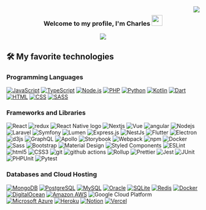 <img align="right" src="https://visitor-badge.laobi.icu/badge?page_id=Charles-Abasimfon.Charles-Abasimfon">

<h3 align="center">
  Welcome to my profile, I'm Charles
  <img src="https://media.giphy.com/media/hvRJCLFzcasrR4ia7z/giphy.gif" width="28">
</h3>

<p align="center">
  <img src="https://readme-typing-svg.herokuapp.com/?lines=A%20Full-Stack%20Web%20and%20Mobile%20Developer;With%2013%2B%20years%20of%20experience%2E;Always%20learning%20new%20things!&font=Fira%20Code&center=true&width=600&height=45&color=f75c7e&vCenter=true&size=22"></a>
</p>

## 🛠️ My favorite technologies

### Programming Languages

<p>
    <a href="https://github.com/search?q=user%3ACharles-Abasimfon+language%3Ajavascript"><img alt="JavaScript" src="https://img.shields.io/badge/JavaScript-F7DF1E.svg?logo=javascript&logoColor=black"></a>
    <a href="https://github.com/search?q=user%3ACharles-Abasimfon+language%3AtypeScript"><img alt="TypeScript" src="https://img.shields.io/badge/TypeScript-007ACC.svg?logo=typescript&logoColor=white"></a>
    <a href="https://github.com/search?q=user%3ACharles-Abasimfon+language%3Ajavascript"><img alt="Node.js" src="https://img.shields.io/badge/Node.js-43853D.svg?logo=node.js&logoColor=white"></a>
    <a href="https://github.com/search?q=user%3ACharles-Abasimfon+language%3Aphp"><img alt="PHP" src="https://img.shields.io/badge/PHP-777BB4.svg?logo=php&logoColor=white"></a>
    <a href="https://github.com/search?q=user%3ACharles-Abasimfon+language%3Apython"><img alt="Python" src="https://img.shields.io/badge/Python-14354C.svg?logo=python&logoColor=white"></a>
    <a href="https://github.com/search?q=user%3ACharles-Abasimfon+language%3Akotlin"><img alt="Kotlin" src="https://img.shields.io/badge/Kotlin-0095D5.svg?logo=Kotlin&logoColor=white"></a>
    <a href="https://github.com/search?q=user%3ACharles-Abasimfon+language%3Adart"><img alt="Dart" src="https://img.shields.io/badge/Dart-15A6C4.svg?logo=dart&logoColor=white"></a>
    <a href="https://github.com/search?q=user%3ACharles-Abasimfon+language%3Ahtml"><img alt="HTML" src="https://img.shields.io/badge/HTML-E34F26.svg?logo=html5&logoColor=white"></a>
    <a href="https://github.com/search?q=user%3ACharles-Abasimfon+language%3Acss"><img alt="CSS" src="https://img.shields.io/badge/CSS-1572B6.svg?logo=css3&logoColor=white"></a>
    <a href="https://github.com/search?q=user%3ACharles-Abasimfon+language%3Asass"><img alt="SASS" src="https://img.shields.io/badge/Sass-hotpink.svg?logo=SASS&logoColor=white"></a>    
</p>

### Frameworks and Libraries

<p>
    <img alt="React" src="https://img.shields.io/badge/-React-45b8d8?style=flat-square&logo=react&logoColor=white" />
    <img alt="redux" src="https://img.shields.io/badge/-Redux-764ABC?style=flat-square&logo=redux&logoColor=white" />
    <img alt="React Native logo" src="https://img.shields.io/badge/React Native-282C34?logo=react&logoColor=61DAFB" />
    <img alt="Nextjs" src="https://img.shields.io/badge/Next-black?style=for-the-badge&logo=next.js&logoColor=white" />
    <img alt="Vue" src="https://img.shields.io/badge/-Vue.js-42B883?style=flat-square&logo=Vue.js&logoColor=white"/>
    <img alt="angular" src="https://img.shields.io/badge/-Angular-DD0031?style=flat-square&logo=angular&logoColor=white" />
    <img alt="Nodejs" src="https://img.shields.io/badge/-Nodejs-43853d?style=flat-square&logo=Node.js&logoColor=white" />
    <img alt="Laravel" src="https://img.shields.io/badge/-Laravel-F55247?style=flat-square&logo=Laravel&logoColor=white"/>
    <img alt="Symfony" src="https://img.shields.io/badge/Symfony-111111.svg?logo=symfony&logoColor=white" />
    <img alt="Lumen" src="https://img.shields.io/badge/-Lumen-E74430?style=flat-square&logo=Lumen&logoColor=white"/>
    <img alt="Express.js" src="https://img.shields.io/badge/Express.js-404d59.svg?logo=express&logoColor=white" />
    <img alt="NestJs" src="https://img.shields.io/badge/-NestJs-ea2845?style=flat-square&logo=nestjs&logoColor=white" />
    <img alt="Flutter" src="https://img.shields.io/badge/Flutter-02569B.svg?logo=flutter&logoColor=white" />
    <img alt="Electron" src="https://img.shields.io/badge/Electron-20232e.svg?logo=electron&logoColor=white" />    
    <img alt="d3js" src="https://img.shields.io/badge/-D3.js-F9A03C?style=flat-square&logo=d3.js&logoColor=white" />
    <img alt="GraphQL" src="https://img.shields.io/badge/-GraphQL-E10098?style=flat-square&logo=graphql&logoColor=white" />
    <img alt="Apollo" src="https://img.shields.io/badge/-Apollo%20GraphQL-311C87?style=flat-square&logo=apollo-graphql&logoColor=white" />
    <img alt="Storybook" src="https://img.shields.io/badge/-Storybook-FF4785?style=flat-square&logo=Storybook&logoColor=white"/>
    <img alt="Webpack" src="https://img.shields.io/badge/-Webpack-8DD6F9?style=flat-square&logo=webpack&logoColor=white" /> 
    <img alt="npm" src="https://img.shields.io/badge/-NPM-CB3837?style=flat-square&logo=npm&logoColor=white" />
    <img alt="Docker" src="https://img.shields.io/badge/-Docker-46a2f1?style=flat-square&logo=docker&logoColor=white" />
    <img alt="Sass" src="https://img.shields.io/badge/-Sass-CC6699?style=flat-square&logo=sass&logoColor=white" />
    <img alt="Bootstrap" src="https://img.shields.io/badge/Bootstrap-7952B3.svg?logo=bootstrap&logoColor=white" />
    <img alt="Material Design" src="https://img.shields.io/badge/Material%20Design-0081CB.svg?logo=material-design&logoColor=white" />
    <img alt="Styled Components" src="https://img.shields.io/badge/-Styled_Components-db7092?style=flat-square&logo=styled-components&logoColor=white" />
    <img alt="ESLint" src="https://img.shields.io/badge/-ESLint-4B32C3?style=flat-square&logo=ESLint&logoColor=white"/>
    <img alt="html5" src="https://img.shields.io/badge/-HTML5-E34F26?style=flat-square&logo=html5&logoColor=white" />
    <img alt="CSS3" src="https://img.shields.io/badge/-CSS3-1572B6?style=flat-square&logo=CSS3&logoColor=white"/>    
    <img alt="git" src="https://img.shields.io/badge/-Git-F05032?style=flat-square&logo=git&logoColor=white" />
    <img alt="github actions" src="https://img.shields.io/badge/-Github_Actions-2088FF?style=flat-square&logo=github-actions&logoColor=white" />
    <img alt="Rollup" src="https://img.shields.io/badge/-Rollup-EC4A3F?style=flat-square&logo=rollup.js&logoColor=white" />
    <img alt="Prettier" src="https://img.shields.io/badge/-Prettier-F7B93E?style=flat-square&logo=prettier&logoColor=white" />
    <img alt="Jest" src="https://img.shields.io/badge/Jest-C21325.svg?logo=jest&logoColor=white" />
    <img alt="JUnit" src="https://custom-icon-badges.herokuapp.com/badge/JUnit-25A162.svg?logo=check-circle&logoColor=white" />
    <img alt="PHPUnit" src="https://custom-icon-badges.herokuapp.com/badge/PHPUnit-366488.svg?logo=test-tube&logoColor=white" />
    <img alt="Pytest" src="https://img.shields.io/badge/Pytest-0A9EDC.svg?logo=pytest&logoColor=white" />
</p>

### Databases and Cloud Hosting

<p>
    <a href="#"><img alt="MongoDB" src ="https://img.shields.io/badge/MongoDB-4ea94b.svg?logo=mongodb&logoColor=white"></a>
    <a href="#"><img alt="PostgreSQL" src ="https://img.shields.io/badge/PostgreSQL-316192.svg?logo=postgresql&logoColor=white"></a>    
    <a href="#"><img alt="MySQL" src="https://img.shields.io/badge/MySQL-00f.svg?logo=mysql&logoColor=white"></a>
    <a href="#"><img alt="Oracle" src ="https://img.shields.io/badge/Oracle-F00000.svg?logo=oracle&logoColor=white"></a>
    <a href="#"><img alt="SQLite" src ="https://img.shields.io/badge/SQLite-07405e.svg?logo=sqlite&logoColor=white"></a>
    <a href="#"><img alt="Redis" src ="https://img.shields.io/badge/-Redis-black?style=flat-square&logo=Redis"></a>
    <a href="#"><img alt="Docker" src ="https://img.shields.io/badge/-Docker-black?style=flat-square&logo=docker"></a>
    <a href="#"><img alt="DigitalOcean" src ="https://img.shields.io/badge/-Digital%20Ocean-darkblue?style=flat-square&logo=digitalocean"></a>
    <a href="#"><img alt="Amazon AWS" src ="https://img.shields.io/badge/Amazon%20AWS-232F3E?style=flat-square&logo=amazon-aws"></a>
    <img alt="Google Cloud Platform" src="https://img.shields.io/badge/-Google_Cloud_Platform-1a73e8?style=flat-square&logo=google-cloud&logoColor=white" />
    <a href="#"><img alt="Microsoft Azure" src ="https://img.shields.io/badge/Microsoft%20Azure-232F7E?style=flat-square&logo=microsoft-azure"></a>
    <a href="#"><img alt="Heroku" src="https://img.shields.io/badge/Heroku-430098.svg?logo=heroku&logoColor=white"></a>
    <a href="#"><img alt="Notion" src="https://img.shields.io/badge/Notion-010101.svg?logo=notion&logoColor=white"></a>
    <a href="#"><img alt="Vercel" src="https://img.shields.io/badge/Vercel-000000.svg?logo=vercel&logoColor=white"></a>
</p>

